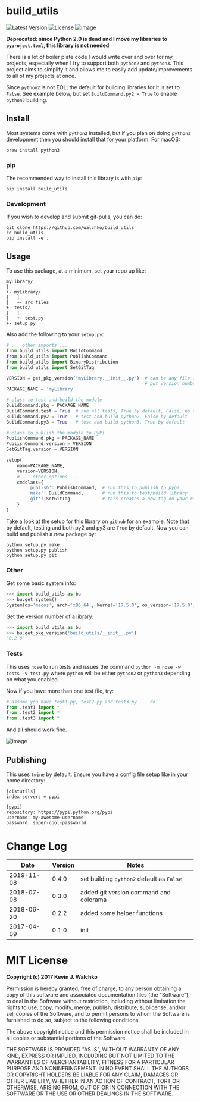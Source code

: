 # build\_utils

[![Latest Version](https://img.shields.io/pypi/v/build_utils.svg)](https://pypi.python.org/pypi/build_utils/)
[![License](https://img.shields.io/pypi/l/build_utils.svg)](https://pypi.python.org/pypi/build_utils/)
[![image](https://img.shields.io/pypi/pyversions/build_utils.svg)](https://pypi.python.org/pypi/build_utils/)

**Deprecated: since Python 2.0 is dead and I move my libraries to `pyproject.toml`, this library is not needed**

There is a lot of boiler plate code I would write over and over for my
projects, especially when I try to support both `python2` and `python3`.
This project aims to simplify it and allows me to easily add
update/improvements to all of my projects at once.

Since `python2` is not EOL, the default for building libraries for it is set
to `False`. See example below, but set `BuildCommand.py2 = True` to enable
`python2` building.

## Install

Most systems come with `python2` installed, but if you plan on doing
`python3` development then you should install that for your platform.
For macOS:

    brew install python3

### pip

The recommended way to install this library is with `pip`:

    pip install build_utils

### Development

If you wish to develop and submit git-pulls, you can do:

    git clone https://github.com/walchko/build_utils
    cd build_utils
    pip install -e .

## Usage

To use this package, at a minimum, set your repo up like:

```
myLibrary/
|
+- myLibrary/
|   |
|   +- src files
+- tests/
|   |
|   +- test.py
+- setup.py
```

Also add the following to your `setup.py`:

```python
# ... other imports ...
from build_utils import BuildCommand
from build_utils import PublishCommand
from build_utils import BinaryDistribution
from build_utils import SetGitTag

VERSION = get_pkg_version("myLibrary.__init__.py")  # can be any file where you
                                                    # put version number
PACKAGE_NAME = 'myLibrary'

# class to test and build the module
BuildCommand.pkg = PACKAGE_NAME
BuildCommand.test = True  # run all tests, True by default, False, no tests run
BuildCommand.py2 = True   # test and build python2, False by default
BuildCommand.py3 = True   # test and build python3, True by default

# class to publish the module to PyPi
PublishCommand.pkg = PACKAGE_NAME
PublishCommand.version = VERSION
SetGitTag.version = VERSION

setup(
    name=PACKAGE_NAME,
    version=VERSION,
    # ... other options ...
    cmdclass={
        'publish': PublishCommand,  # run this to publish to pypi
        'make': BuildCommand,       # run this to test/build library
        'git': SetGitTag            # this creates a new tag on your repo
    }
)
```

Take a look at the setup for this library on `github` for an example.
Note that by default, testing and both py2 and py3 are `True` by
default. Now you can build and publish a new package by:

    python setup.py make
    python setup.py publish
    python setup.py git

### Other

Get some basic system info:

```python
>>> import build_utils as bu
>>> bu.get_system()
System(os='macos', arch='x86_64', kernel='17.5.0', os_version='17.5.0')
```

Get the version number of a library:

```python
>>> import build_utils as bu
>>> bu.get_pkg_version('build_utils/__init__.py')
"0.2.0"
```

### Tests

This uses `nose` to run tests and issues the command
`python -m nose -w tests -v test.py` where `python` will be either
`python2` or `python3` depending on what you enabled.

Now if you have more than one test file, try:

```python
# assume you have test1.py, test2.py and test3.py ... do:
from .test1 import *
from .test2 import *
from .test3 import *
```

And all should work fine.

![image](https://github.com/walchko/build_utils/raw/master/pics/make.gif)

## Publishing

This uses `twine` by default. Ensure you have a config file setup like
in your home directory:

    [distutils]
    index-servers = pypi

    [pypi]
    repository: https://pypi.python.org/pypi
    username: my-awesome-username
    password: super-cool-passworld

# Change Log

| Date      | Version | Notes                    |
------------|---------|-----------------------------
2019-11-08  | 0.4.0   | set building `python2` default as `False`
2018-07-08  | 0.3.0   | added git version command and colorama
2018-06-20  | 0.2.2   | added some helper functions
2017-04-09  | 0.1.0   | init

# MIT License

**Copyright (c) 2017 Kevin J. Walchko**

Permission is hereby granted, free of charge, to any person obtaining a
copy of this software and associated documentation files (the
\"Software\"), to deal in the Software without restriction, including
without limitation the rights to use, copy, modify, merge, publish,
distribute, sublicense, and/or sell copies of the Software, and to
permit persons to whom the Software is furnished to do so, subject to
the following conditions:

The above copyright notice and this permission notice shall be included
in all copies or substantial portions of the Software.

THE SOFTWARE IS PROVIDED \"AS IS\", WITHOUT WARRANTY OF ANY KIND,
EXPRESS OR IMPLIED, INCLUDING BUT NOT LIMITED TO THE WARRANTIES OF
MERCHANTABILITY, FITNESS FOR A PARTICULAR PURPOSE AND NONINFRINGEMENT.
IN NO EVENT SHALL THE AUTHORS OR COPYRIGHT HOLDERS BE LIABLE FOR ANY
CLAIM, DAMAGES OR OTHER LIABILITY, WHETHER IN AN ACTION OF CONTRACT,
TORT OR OTHERWISE, ARISING FROM, OUT OF OR IN CONNECTION WITH THE
SOFTWARE OR THE USE OR OTHER DEALINGS IN THE SOFTWARE.
